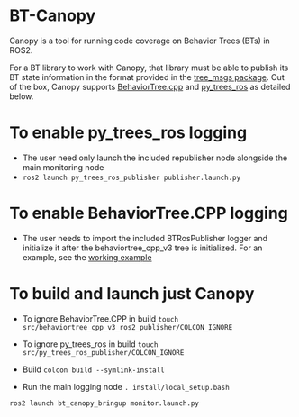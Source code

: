 # BT-Canopy

Canopy is a tool for running code coverage on Behavior Trees (BTs) in ROS2.

For a BT library to work with Canopy, that library must be able to publish its BT state information in the format provided in the [tree_msgs package](src/tree_msgs). Out of the box, Canopy supports [BehaviorTree.cpp](https://github.com/BehaviorTree/BehaviorTree.CPP) and [py_trees_ros](https://github.com/splintered-reality/py_trees_ros) as detailed below. 


# To enable py_trees_ros logging

- The user need only launch the included republisher node alongside the main monitoring node
- 
  `ros2 launch py_trees_ros_publisher publisher.launch.py`

# To enable BehaviorTree.CPP logging

- The user needs to import the included BTRosPublisher logger and initialize it after the behaviortree_cpp_v3 tree is initialized. For an example, see the [working example](https://github.com/RobotCodeLab/navigation2/commit/4be5f56f705cb31cd7db207b251a7cc702465d4c)

# To build and launch just Canopy

- To ignore BehaviorTree.CPP in build
  `touch src/behaviortree_cpp_v3_ros2_publisher/COLCON_IGNORE`

- To ignore py_trees_ros in build
  `touch src/py_trees_ros_publisher/COLCON_IGNORE`

- Build
`colcon build --symlink-install`

- Run the main logging node
`. install/local_setup.bash`

`ros2 launch bt_canopy_bringup monitor.launch.py`

